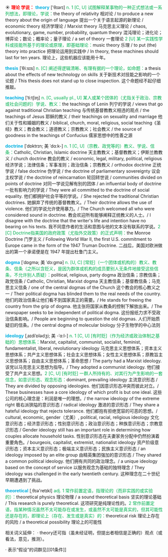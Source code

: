 ☀ <font color="red">**理论 学说：**</font>
<font color="sky blue">**theory**</font> ['θɪərɪ] 
<font color="#00b050">n. 1 [C, U] 试图解释某事物的一种正式想法或一系列想法，即理论，学说：</font>the theory of relativity 相对论 / to produce a new theory about the origin of language 提出一个关于语言起源的新理论 / economic theory 经济学理论 / Marxist theory 马克思主义理论 / chaos, evolutionary, game, number, probability, quantum theory 混沌理论；进化论；博弈论；数论；概率论；量子理论 / a set of theory 一套理论 <font color="#00b050">2 [U] 某一实践性学科或技能所基于的理论或原理，即基础理论：</font>music theory 乐理 / to put (the) theory into practice 把理论运用到实践中 / In theory, these machines should last for ten years. 理论上，这些机器应该能用十年。
               
<font color="sky blue">**thesis**</font> [ˈθi:sɪs]
<font color="#00b050">n. [C] 阐述得逻辑清晰、有理有据的一个理论，如命题：</font>a thesis about the effects of new technology on skills 关于新技术对技能之影响的一个论题 / This thesis does not stand up to close inspection. 这个命题经不起仔细推敲。       
           
<font color="sky blue">**teaching**</font> [ˈti:tʃɪŋ]
<font color="#00b050">n. [C, usually pl., U] 某人或某个团体的（尤指关于政治、宗教或社会问题的）学说、教义：</font>the teachings of Lenin 列宁的学说 / views that go against traditional Christian teaching 与传统基督教教义相违的观点 / the teachings of Jesus 耶稣的教义 / their teachings on sexuality and marriage 他们关于性和婚姻的教义 / biblical, church, moral, religious, social teaching《圣经》教义；教会教义；道德教义；宗教教义；社会教义 / the source of goodness in the teachings of Confucius 儒家思想中的性善之源

<font color="sky blue">**doctrine**</font> [ˈdɒktrɪn; 美 ˈdɑ:k-]
<font color="#00b050">n. 1 [C, U]（宗教、政党等的）教义、学说、信条：</font>Catholic, Christian, Islamic doctrine 天主教教义；基督教教义；伊斯兰教教义 / church doctrine 教会的教义 / economic, legal, military, political, religious 经济学说；法律信条；军事准则；政治信条；宗教教义 / orthodox doctrine 正统学说 / false doctrine 伪学说 / the doctrine of parliamentary sovereignty 议会主权学说 / the doctrine of reincarnation 轮回转世说 / communities divided on points of doctrine 对同一学说见解有别的团体 / an influential body of doctrine 一批有影响力的学说 / They were all committed to the doctrine of social equality. 他们都拥护社会平等的学说。/ She rejected the traditional Christian doctrines. 她摒弃了传统的基督教教义。/ Their doctrine allows the use of violence. 他们的学说允许使用暴力。/ The Church welcomed all who were considered sound in doctrine. 教会欢迎所有能够阐释正统教义的人士。/ I disagree with the doctrine that the writer's life and intention have no bearing on his texts. 我不同意作者的生活和意图与他的文本没有联系的学说。<font color="#00b050">2 [C] Doctrine指美国的政府政策（尤指外交政策）的正式声明：</font>the Monroe Doctrine 门罗主义 / Following World War II, the first U.S. commitment to Europe came in the form of the 1947 Truman Doctrine. 二战后，美国对欧洲做出的第一个承诺便是在 1947 年提出杜鲁门主义。
           
<font color="sky blue">**dogma**</font> [ˈdɒgmə; 美 ˈdɔ:gmə]
<font color="#00b050">n. [U, C] [常贬]（一个团体或机构的）教义、教条、信条（之所以含贬义，是因为群体或机构的成员要别人无条件地接受这些信条，不允许别人质疑）：</font>political, religious, party dogma 政治信条；宗教信条；政党信条 / Catholic, Christian, Marxist dogma 天主教信条；基督教信条；马克思主义信条 / one of the central dogmas of the Church 这个教会的核心教义之一 / Their political dogma has blinded them to the real needs of the country. 他们的政治信条让他们看不到国家真正的需要。/ He stands for freeing the country from the grip of dogma. 他主张将国家从教条的控制下解放出来。/ The newspaper seeks to be independent of political dogma. 这份报纸力求不受政治信条影响。/ People are beginning to question the old dogmas. 人们开始质疑旧的信条。/ the central dogma of molecular biology 分子生物学的中心法则
           
<font color="sky blue">**ideology**</font> [ˌaɪdiˈɒlədʒi; 美 -ˈɑ:l-]
<font color="#00b050">n. 1 [C, U] [有时贬]（作为经济或政治体制之基础的）思想体系：</font>Marxist, capitalist, communist, socialist, feminist, fundamentalist, liberal, revolutionary ideology 马克思主义思想体系；资本主义思想体系；共产主义思想体系；社会主义思想体系；女性主义思想体系；原教旨主义思想体系；自由主义思想体系；革命思想 / The party had a Marxist ideology. 该党以马克思主义思想为指导。/ They adopted a communist ideology. 他们接受了共产主义思想。<font color="#00b050">2 [C, U] [有时贬] 一群人所持有的、对其行为产生影响的一套信念，如意识形态、观念形态：</font>dominant, prevailing ideology 主流意识形态 / They are divided by opposing ideologies. 他们因意识形态冲突而彼此对立。/ These businesses have a core ideology of which profit is but one ideal. 这些公司的核心理念是：利润是唯一的理想。/ the narrow ideology of the extreme right 极右派狭隘的意识形态 / radical ideology 激进的意识形态 / They share a hateful ideology that rejects tolerance. 他们都抱有拒绝宽容的可恶的思想。/ cultural, economic, gender（尤美）, political, racial, religious ideology 文化意识形态；经济意识形态；性别意识形态；政治意识形态；种族意识形态；宗教意识形态 / Gender ideology still has an important role in determining how couples allocate household tasks. 性别意识形态在夫妻家务分配中仍然扮演着重要角色。/ bourgeois, capitalist, extremist, nationalist ideology 资产阶级意识形态；资本主义意识形态；极端主义意识形态；民族主义意识形态 / an ideology imposed by an elite group 由精英集团强加的意识形态 / They shared a common political ideology. 他们拥有共同的政治理念。/ a unique ideology based on the concept of service 以服务观念为基础的独特理念 / They ideology was challenged in the early twentieth century. 这种理念在二十世纪早期遭遇到了挑战。

<font color="sky blue">**theoretical**</font> [͵θɪə'retɪkl] 
<font color="#00b050">adj. 1 常作前置定语，指理论的（而非实践的或实验的）：</font>theoretical physics 理论物理 / a sound theoretical basis 坚实的理论基础 / This research is purely theoretical. 这项研究是纯理论性的。<font color="#00b050">2 常作前置定语，指某种情况虽然不太可能存在或发生，或虽然不太可能是真实的，但其可能性还是存在的，即理论上（存在、发生或是真实）的：</font>theoretical risk 理论上存在的风险 / a theoretical possibility 理论上的可能性

相关词义延伸：
· theory还可指（虽未经证明，但提出者相信是正确的）观点（或看法，意见，推测）。

· 表示“假设”的词群见[[01条件]]
